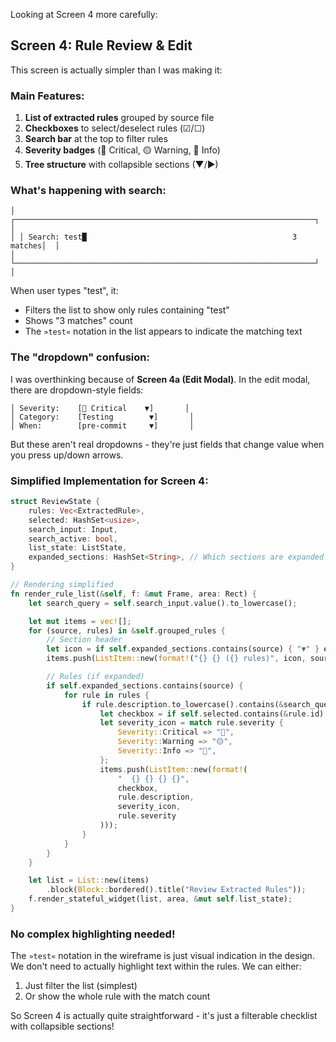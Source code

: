 Looking at Screen 4 more carefully:

## Screen 4: Rule Review & Edit

This screen is actually simpler than I was making it:

### Main Features:

1. **List of extracted rules** grouped by source file
2. **Checkboxes** to select/deselect rules (☑/☐)
3. **Search bar** at the top to filter rules
4. **Severity badges** (🔴 Critical, 🟡 Warning, 🔵 Info)
5. **Tree structure** with collapsible sections (▼/▶)

### What's happening with search:

```
│ ┌───────────────────────────────────────────────────────────────────┐  │
│ │ Search: test█                                              3 matches│  │
│ └───────────────────────────────────────────────────────────────────┘  │
```

When user types "test", it:

- Filters the list to show only rules containing "test"
- Shows "3 matches" count
- The `»test«` notation in the list appears to indicate the matching text

### The "dropdown" confusion:

I was overthinking because of **Screen 4a (Edit Modal)**. In the edit modal, there are dropdown-style fields:

```
│ Severity:    [🔴 Critical    ▼]       │
│ Category:    [Testing        ▼]       │
│ When:        [pre-commit     ▼]       │
```

But these aren't real dropdowns - they're just fields that change value when you press up/down arrows.

### Simplified Implementation for Screen 4:

```rust
struct ReviewState {
    rules: Vec<ExtractedRule>,
    selected: HashSet<usize>,
    search_input: Input,
    search_active: bool,
    list_state: ListState,
    expanded_sections: HashSet<String>, // Which sections are expanded
}

// Rendering simplified
fn render_rule_list(&self, f: &mut Frame, area: Rect) {
    let search_query = self.search_input.value().to_lowercase();

    let mut items = vec![];
    for (source, rules) in &self.grouped_rules {
        // Section header
        let icon = if self.expanded_sections.contains(source) { "▼" } else { "▶" };
        items.push(ListItem::new(format!("{} {} ({} rules)", icon, source, rules.len())));

        // Rules (if expanded)
        if self.expanded_sections.contains(source) {
            for rule in rules {
                if rule.description.to_lowercase().contains(&search_query) {
                    let checkbox = if self.selected.contains(&rule.id) { "☑" } else { "☐" };
                    let severity_icon = match rule.severity {
                        Severity::Critical => "🔴",
                        Severity::Warning => "🟡",
                        Severity::Info => "🔵",
                    };
                    items.push(ListItem::new(format!(
                        "  {} {} {} {}",
                        checkbox,
                        rule.description,
                        severity_icon,
                        rule.severity
                    )));
                }
            }
        }
    }

    let list = List::new(items)
        .block(Block::bordered().title("Review Extracted Rules"));
    f.render_stateful_widget(list, area, &mut self.list_state);
}
```

### No complex highlighting needed!

The `»test«` notation in the wireframe is just visual indication in the design. We don't need to actually highlight text within the rules. We can either:

1. Just filter the list (simplest)
2. Or show the whole rule with the match count

So Screen 4 is actually quite straightforward - it's just a filterable checklist with collapsible sections!
